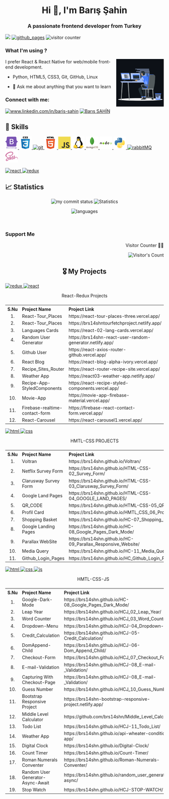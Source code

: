 <h1 align="center">Hi 👋, I'm Barış Şahin</h1>
<h3 align="center">A passionate frontend developer from Turkey</h3>

[![](https://img.shields.io/badge/linkedin-%230077B5.svg?&style=for-the-badge&logo=linkedin&logoColor=white)](https://www.linkedin.com/feed/) 
<a href="github.io LİNKİ" target="_blank"> <img src="https://user-images.githubusercontent.com/94930605/160260064-ff3aa908-cbfd-4350-ab28-a26a0b7a1819.png" alt="github_pages" height="28.5"/></a> <img src="https://komarev.com/ghpvc/?username=GİTHUB KULLANICI ADI" alt="visitor counter"/>
<!-- <p align="left">  </p> -->

### What I'm using ? 

<p><img align="right" src="https://github.com/akib001/akib001/blob/1404919818557ed5858331642b63d01e2485a97a/animation_500_kxa883sd.gif" alt="akib001" width="30%" height="" /></p>

I prefer React & React Native for web/mobile front-end development.
<br/>

- Python, HTML5, CSS3, Git, GitHub, Linux

- 💬 Ask  me about anything that you want to learn

<h3 align="left">Connect with me:</h3>
<p align="left">
 <a href="https://linkedin.com/in/www.linkedin.com/in/baris-sahin" target="blank"><img align="center" src="https://raw.githubusercontent.com/rahuldkjain/github-profile-readme-generator/master/src/images/icons/Social/linked-in-alt.svg" alt="www.linkedin.com/in/baris-sahin" height="30" width="40" /></a>
 <a href="mailto:brsshn292929@gmail.com" target="blank"><img align="center"
      src="https://cdn-icons-png.flaticon.com/512/281/281769.png"
      alt="Barıs SAHİN" height="30" width="40" /></a>
</p>



## 🚀 Skills
<p align="left"> 
 
 <a href="https://getbootstrap.com" target="_blank" rel="noreferrer"> <img src="https://raw.githubusercontent.com/devicons/devicon/master/icons/bootstrap/bootstrap-plain-wordmark.svg" alt="bootstrap" width="40" height="40"/> 
 </a> 
<a href="https://www.w3schools.com/css/" target="_blank" rel="noreferrer"> <img src="https://raw.githubusercontent.com/devicons/devicon/master/icons/css3/css3-original-wordmark.svg" alt="css3" width="40" height="40"/> </a> 
  <a href="https://git-scm.com/" target="_blank" rel="noreferrer"> <img src="https://www.vectorlogo.zone/logos/git-scm/git-scm-icon.svg" alt="git" width="40" height="40"/> </a> <a href="https://www.w3.org/html/" target="_blank" rel="noreferrer"> <img src="https://raw.githubusercontent.com/devicons/devicon/master/icons/html5/html5-original-wordmark.svg" alt="html5" width="40" height="40"/> </a> <a href="https://developer.mozilla.org/en-US/docs/Web/JavaScript" target="_blank" rel="noreferrer"> <img src="https://raw.githubusercontent.com/devicons/devicon/master/icons/javascript/javascript-original.svg" alt="javascript" width="40" height="40"/> </a> <a href="https://www.linux.org/" target="_blank" rel="noreferrer"> <img src="https://raw.githubusercontent.com/devicons/devicon/master/icons/linux/linux-original.svg" alt="linux" width="40" height="40"/> </a> <a href="https://www.mongodb.com/" target="_blank" rel="noreferrer"> <img src="https://raw.githubusercontent.com/devicons/devicon/master/icons/mongodb/mongodb-original-wordmark.svg" alt="mongodb" width="40" height="40"/> </a> <a href="https://nodejs.org" target="_blank" rel="noreferrer"> <img src="https://raw.githubusercontent.com/devicons/devicon/master/icons/nodejs/nodejs-original-wordmark.svg" alt="nodejs" width="40" height="40"/> </a> <a href="https://www.python.org" target="_blank" rel="noreferrer"> <img src="https://raw.githubusercontent.com/devicons/devicon/master/icons/python/python-original.svg" alt="python" width="40" height="40"/> </a> <a href="https://www.rabbitmq.com" target="_blank" rel="noreferrer"> <img src="https://www.vectorlogo.zone/logos/rabbitmq/rabbitmq-icon.svg" alt="rabbitMQ" width="40" height="40"/> </a> <a href="https://sass-lang.com" target="_blank" rel="noreferrer"> <img src="https://raw.githubusercontent.com/devicons/devicon/master/icons/sass/sass-original.svg" alt="sass" width="40" height="40"/> </a> 
<p>
 <!-- <a href="#" target="_blank"> <img src="https://www.python.org/static/img/python-logo.png" alt="python" width="150" height="50"/> </a> --> 
 <a href="#" target="_blank"> <img src="https://cdn.icon-icons.com/icons2/2415/PNG/512/react_original_wordmark_logo_icon_146375.png" alt="react" width="50"/> </a> 
<!--  <a href="#" target="_blank"> <img src="https://www.pngkit.com/png/detail/373-3738691_react-native-svg-transformer-allows-you-import-svg.png" alt="react-native" width="50"/> </a>  -->
  <a href="#" target="_blank"> <img src="https://upload.wikimedia.org/wikipedia/commons/4/49/Redux.png" alt="redux" height="50"/> </a> 

<!--  <a href="#" target="_blank"> <img src="https://miro.medium.com/max/875/0*r1BTGwo9cd8IGNQQ.jpeg" alt="express" height="50" /> </a>  -->
 <!--<a href="#" target="_blank"> <img src="https://user-images.githubusercontent.com/94930605/160258641-8ae74778-b44c-4767-a777-e5ece56b29f8.png" alt="html" height="50"/> </a> -->
 <!--<a href="#" target="_blank"> <img src="https://user-images.githubusercontent.com/94930605/160258671-03184473-a73b-4c7a-865c-4bc4a3864fcc.png" alt="css" height="50"/> </a> -->
  <!-- <a href="#" target="_blank"> <img src="https://cdn.icon-icons.com/icons2/2108/PNG/512/javascript_icon_130900.png" alt="js" height="50"/> </a> 

 <!-- <a href="#" target="_blank"> <img src="https://cdn.icon-icons.com/icons2/2415/PNG/512/nodejs_original_logo_icon_146411.png" alt="node-js" height="50"/> </a> -->
 <!--<a href="#" target="_blank"> <img src="https://cdn.icon-icons.com/icons2/2415/PNG/512/bootstrap_plain_wordmark_logo_icon_146620.png" alt="bootstrap" height="50"/> </a> -->
<!--  <a href="#" target="_blank"> <img src="https://material-ui.com/static/logo_raw.svg" alt="material-ui" height="50"/> </a>  -->
<!--  <a href="#" target="_blank"> <img src="https://cdn.icon-icons.com/icons2/2415/PNG/512/mysql_original_wordmark_logo_icon_146417.png" alt="MySQL" height="50"/> </a>  -->
<!--  <a href="#" target="_blank"> <img src="https://www.vectorlogo.zone/logos/postgresql/postgresql-ar21.svg" alt="PostgreSQL" height="50"/> </a>  -->
<!--  <a href="#" target="_blank"> <img src="https://www.vectorlogo.zone/logos/mongodb/mongodb-ar21.svg" alt="MongoDB" height="50"/> </a>  -->
<!--   <a href="#" target="_blank"> <img src="https://cdn.icon-icons.com/icons2/2415/PNG/512/django_plain_logo_icon_146558.png" alt="django" height="50"/> </a>  -->
 <!-- <a href="#" target="_blank"> <img src="https://www.vectorlogo.zone/logos/git-scm/git-scm-icon.svg" alt="git" height="50"/> </a> -->
 <!-- <a href="#" target="_blank"> <img src="https://user-images.githubusercontent.com/94930605/160834121-9010f1e6-3725-4c4e-8977-856e1682e0d4.png" alt="gitHub" height="50"/> </a> -->
 <!-- <a href="#" target="_blank"> <img src="https://www.pngitem.com/pimgs/m/80-800968_vscode-visual-studio-logo-png-transparent-png." alt="vs-code" height="50"/> </a>-->
 <!-- <a href="#" target="_blank"> <img src="https://user-images.githubusercontent.com/94930605/160258720-2a39e2f4-cb61-4b1a-9303-db050ffaa003.png" height="50"/> </a> -->
  <!--<a href="#" target="_blank"> <img src="https://img.shields.io/badge/jira-1e90ff.svg?&style=for-the-badge&logo=jira&logoColor=white" height="50"/> </a>-->
</p>


## 📈 Statistics
<p align="center">

<img src="https://github-readme-streak-stats.herokuapp.com/?user=brs14shn&theme=chartreuse-dark&show_icons=true" alt="my commit status" width="49%" /> 
<img src="https://github-readme-stats.vercel.app/api?username=brs14shn&show_icons=true&theme=radical" alt="Statistics" width="50%">
</p>

<p align="center"> <img src="https://github-readme-stats.vercel.app/api/top-langs/?username=brs14shn&theme=chartreuse-dark&layout=compact" alt="languages" width="50%" > </p><br>

### Support Me
<p align="right"> Visitor Counter 🕵🏼</p>
<p align="right"><img  width="150px" src="https://profile-counter.glitch.me/{brs14shn}/count.svg" alt="Visitor's Count" /></p>

### <h2 align="center">&#127894; My Projects</h2>

<a href="#" target="_blank"> <img src="https://upload.wikimedia.org/wikipedia/commons/4/49/Redux.png" alt="redux" height="50"/> </a>
<a href="#" target="_blank"> <img src="https://cdn.icon-icons.com/icons2/2415/PNG/512/react_original_wordmark_logo_icon_146375.png" alt="react" width="50"/> </a> 

 <table>
<tr >
    <caption>React-Redux Projects<caption>
    <th width="5%">S.Nu </th>
    <th align="left" width="20%">Project Name</th>
    <th align="left" width="50%">Project Link</th>
  
</tr>
<tr>
    <td align=center >1.</td>
    <td>React-Tour_Places</td>
    <td>https://react-tour-places-three.vercel.app/</td>   
</tr>
<tr>
    <td align=center >2.</td>
    <td>React-Tour_Places</td>
    <td>https://brs14shntourfetchproject.netlify.app/</td>   
</tr>
<tr>
    <td align=center >3.</td>
    <td>Languages Cards</td>
    <td>https://react-02-lang-cards.vercel.app/</td>   
</tr>
<tr>
    <td align=center >4.</td>
    <td>Random User Generator</td>
    <td>https://brs14shn-react-user-random-generator.netlify.app/</td>   
</tr>
<tr>
    <td align=center >5.</td>
    <td>Github User</td>
    <td>https://react-axios-router-github.vercel.app/</td>   
</tr>
<tr>
    <td align=center >6.</td>
    <td>React Blog</td>
    <td>https://react-blog-alpha-ivory.vercel.app/</td>   
</tr>
<tr>
    <td align=center >7.</td>
    <td>Recipe_Sites_Router</td>
    <td>https://react-router-recipe-site.vercel.app/</td>   
</tr>
<tr>
    <td align=center >8.</td>
    <td>Weather App</td>
    <td>https://react03-weather-app.netlify.app/</td>   
</tr>
<tr>
    <td align=center >9.</td>
    <td>Recipe-App-StyledComponents</td>
    <td>https://react-recipe-styled-components.vercel.app/</td>   
</tr>
<tr>
    <td align=center >10.</td>
    <td>Movie-App</td>
    <td>https://movie-app-firebase-material.vercel.app/</td>   
</tr>
 <tr>
    <td align=center >11.</td>
    <td>Firebase-realtime-contact-form</td>
    <td>https://firebase-react-contact-form.vercel.app/</td>   
</tr>
 <tr>
    <td align=center >12.</td>
    <td>React-Carousel</td>
    <td>https://react-carousel1.vercel.app/</td>   
</tr>
     
     
   

     
     
















     
     
     
     
     
     
 <table>
  <a href="#" target="_blank"> <img src="https://user-images.githubusercontent.com/94930605/160258641-8ae74778-b44c-4767-a777-e5ece56b29f8.png" alt="html" height="50"/> </a> 
 <a href="#" target="_blank"> <img src="https://user-images.githubusercontent.com/94930605/160258671-03184473-a73b-4c7a-865c-4bc4a3864fcc.png" alt="css" height="50"/> </a> 
<tr >
    <caption>HMTL-CSS PROJECTS<caption>
    <th width="5%">S.Nu </th>
    <th align="left" width="20%">Project Name</th>
    <th align="left" width="50%">Project Link</th>
  
</tr>

<tr>
    <td align=center >1.</td>
    <td>Voltran</td>
    <td>https://brs14shn.github.io/Voltran/</td>
    
    
</tr>
<tr>
    <td align=center >2.</td>
    <td>Netflix Survey Form</td>
    <td>https://brs14shn.github.io/HTML-CSS-02_Survey_Form/</td>
   
    
</tr>
 <tr>
    <td align=center >3.</td>
    <td>Clarusway Survey Form</td>
    <td>https://brs14shn.github.io/HTML-CSS-03_Clarusway_Survey_Form/</td>
    
    
</tr>
  <tr>
    <td align=center >4.</td>
    <td>Google Land Pages</td>
    <td>https://brs14shn.github.io/HTML-CSS-04_GOOGLE_LAND_PAGES/</td>
   
 </tr>
 <tr>
    <td align=center >5.</td>
    <td>QR_CODE</td>
    <td>https://brs14shn.github.io/HTML-CSS-05_QR_CODE/</td>
    
 </tr>
 <tr>
    <td align=center >6.</td>
    <td>Profil Card</td>
    <td> https://brs14shn.github.io/HMTL_CSS_06_Profil_Card/</td>
   
 </tr>
  <tr>
    <td align=center >7.</td>
    <td>Shopping Basket</td>
    <td> https://brs14shn.github.io/HC-07_Shopping_Basket/</td>
   
 </tr>
 <tr>
    <td align=center >8.</td>
    <td>Google Landing Pages</td>
    <td>https://brs14shn.github.io/HC-08_Google_Pages_Dark_Mode/ </td>
   
 </tr>
 <tr>
    <td align=center >9.</td>
    <td>Parallax WebSite</td>
    <td>https://brs14shn.github.io/HC-09_Parallax_Responsive_Website/ </td>
   
 </tr>
      <tr>
    <td align=center >10.</td>
    <td>Media Query</td>
    <td>https://brs14shn.github.io/HC-11_Media_Query/ </td>
   
 </tr>
      <tr>
    <td align=center >11.</td>
    <td>Github_Login_Pages</td>
    <td>https://brs14shn.github.io/HC_Github_Login_Pages/ </td>
   
 </tr>
 
</table>

 <a href="#" target="_blank"> <img src="https://user-images.githubusercontent.com/94930605/160258641-8ae74778-b44c-4767-a777-e5ece56b29f8.png" alt="html" height="50"/> </a> 
 <a href="#" target="_blank"> <img src="https://user-images.githubusercontent.com/94930605/160258671-03184473-a73b-4c7a-865c-4bc4a3864fcc.png" alt="css" height="50"/> </a> 
 <a href="#" target="_blank"> <img src="https://cdn.icon-icons.com/icons2/2108/PNG/512/javascript_icon_130900.png" alt="js" height="45"/> </a>
 <table>
<tr>
    <caption>HMTL-CSS-JS<caption>
    <th width="5%">S.Nu</td>
    <th align="left" width="20%">Project Name</th>
    <th align="left" width="30%">Project Link</th>
   
</tr>
 <tr>
    <td align=center >1.</td>
    <td>Google-Dark-Mode</td>
    <td>https://brs14shn.github.io/HC-08_Google_Pages_Dark_Mode/</td>
   
</tr>
 <tr>
    <td align=center >2.</td>
    <td>Leap Year</td>
    <td>https://brs14shn.github.io/HCJ_02_Leap_Year/</td>
    
</tr>
 <tr>
    <td align=center >3.</td>
    <td>Word Counter</td>
    <td>https://brs14shn.github.io/HCJ_03_Word_Counter/</td>
   
</tr>
 <tr>
    <td align=center >4.</td>
    <td>Dropdown-Menu</td>
    <td> https://brs14shn.github.io/HCJ-04_Dropdown-Menu/</td>
   
</tr>
  <tr>
    <td align=center >5.</td>
    <td>Credit_Calculation</td>
    <td> https://brs14shn.github.io/HCJ-05-Credit_Calculation/</td>
    
</tr>
 <tr>
    <td align=center >6.</td>
    <td>DomAppend-Child</td>
    <td> https://brs14shn.github.io/HCJ-06-Dom_Append_Child/</td>
  
</tr>
  <tr>
    <td align=center >7.</td>
    <td>Checkout-Form</td>
    <td>  https://brs14shn.github.io/HCJ_07_Checkout_Form_Js/</td>
   
</tr>
   <tr>
    <td align=center >8.</td>
    <td>E-mail-Validation</td>
    <td>  https://brs14shn.github.io/HCJ-08_E-mail-_Validation/</td>
  
</tr>
   <tr>
    <td align=center >9.</td>
    <td>Capturing With Checkout-Page</td>
    <td>  https://brs14shn.github.io/HCJ-08_E-mail-_Validation/</td>
  
</tr>
  <tr>
    <td align=center >10.</td>
    <td>Guess Number</td>
   <td>https://brs14shn.github.io/HCJ_10_Guess_Number/  </td>
</tr>
   <tr>
    <td align=center >11.</td>
    <td>Bootstrap Responsive Project</td>
   <td>https://brs14shn-bootstrap-responsive-project.netlify.app/ </td>
</tr>
   <tr>
    <td align=center >12.</td>
    <td>Middle Level Calculator</td>
   <td>https://github.com/brs14shn/Middle_Level_Calculator </td>
</tr>
   <tr>
    <td align=center >13.</td>
    <td>Todo List</td>
   <td>https://brs14shn.github.io/HCJ-11_Todo_List/ </td>
</tr>
   <tr>
    <td align=center >14.</td>
    <td>Weather App</td>
   <td>https://brs14shn.github.io/api-wheater-condition-app/ </td>
</tr>
   <tr>
    <td align=center >15.</td>
    <td>Digital Clock</td>
   <td>https://brs14shn.github.io/Digital-Clock/</td>
</tr>
   <tr>
    <td align=center >16.</td>
    <td>Count Timer</td>
   <td>https://brs14shn.github.io/Count-Timer/</td>
</tr>
   <tr>
    <td align=center >17.</td>
    <td>Roman Numerals Conventer</td>
   <td>https://brs14shn.github.io/Roman-Numerals-Conventer/</td>
</tr>
   <tr>
    <td align=center >18.</td>
    <td>Random User Generator-Async-Await</td>
   <td>https://brs14shn.github.io/random_user_generator-async/</td>
</tr>
   <tr>
    <td align=center >19.</td>
    <td>Stop Watch</td>
   <td>https://brs14shn.github.io/HCJ-STOP-WATCH/</td>
</tr>
  
  <table>
  
 
 



 


 

 
 


